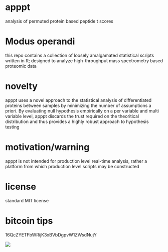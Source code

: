 apppt
=====
analysis of permuted protein based peptide t scores


Modus operandi
=====================
this repo contains a collection of loosely amalgamated statistical scripts written in R; designed to analyze high-throughput mass spectrometry based proteomic data

novelty
=====================
apppt uses a novel approach to the statistical analysis of differentiated proteins between samples by minimizing the number of assumptions a priori. By evaluating null hypothesis empirically on a per variable and multi variable level, apppt discards the trust required on the theoritical distribution and thus provides a highly robust approach to hypothesis testing

motivation/warning
=====================
apppt is not intended for production level real-time analysis, rather a platform from which production level scripts may be constructed


license
=====================
standard MIT license

bitcoin tips
=====================
16QcZYETFbWRijK3xBVbDgpvW1ZWsdNujY

![](http://i.imgur.com/0YvZ6sA.png)
